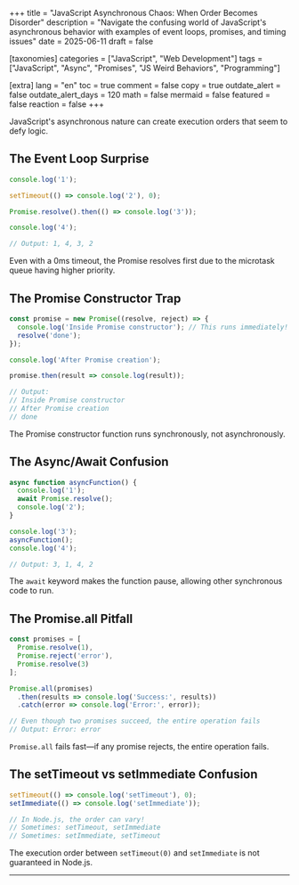 +++
title = "JavaScript Asynchronous Chaos: When Order Becomes Disorder"
description = "Navigate the confusing world of JavaScript's asynchronous behavior with examples of event loops, promises, and timing issues"
date = 2025-06-11
draft = false

[taxonomies]
categories = ["JavaScript", "Web Development"]
tags = ["JavaScript", "Async", "Promises", "JS Weird Behaviors", "Programming"]

[extra]
lang = "en"
toc = true
comment = false
copy = true
outdate_alert = false
outdate_alert_days = 120
math = false
mermaid = false
featured = false
reaction = false
+++

JavaScript's asynchronous nature can create execution orders that seem to defy logic.

## The Event Loop Surprise

```javascript
console.log('1');

setTimeout(() => console.log('2'), 0);

Promise.resolve().then(() => console.log('3'));

console.log('4');

// Output: 1, 4, 3, 2
```

Even with a 0ms timeout, the Promise resolves first due to the microtask queue having higher priority.

## The Promise Constructor Trap

```javascript
const promise = new Promise((resolve, reject) => {
  console.log('Inside Promise constructor'); // This runs immediately!
  resolve('done');
});

console.log('After Promise creation');

promise.then(result => console.log(result));

// Output:
// Inside Promise constructor
// After Promise creation
// done
```

The Promise constructor function runs synchronously, not asynchronously.

## The Async/Await Confusion

```javascript
async function asyncFunction() {
  console.log('1');
  await Promise.resolve();
  console.log('2');
}

console.log('3');
asyncFunction();
console.log('4');

// Output: 3, 1, 4, 2
```

The `await` keyword makes the function pause, allowing other synchronous code to run.

## The Promise.all Pitfall

```javascript
const promises = [
  Promise.resolve(1),
  Promise.reject('error'),
  Promise.resolve(3)
];

Promise.all(promises)
  .then(results => console.log('Success:', results))
  .catch(error => console.log('Error:', error));

// Even though two promises succeed, the entire operation fails
// Output: Error: error
```

`Promise.all` fails fast—if any promise rejects, the entire operation fails.

## The setTimeout vs setImmediate Confusion

```javascript
setTimeout(() => console.log('setTimeout'), 0);
setImmediate(() => console.log('setImmediate'));

// In Node.js, the order can vary!
// Sometimes: setTimeout, setImmediate
// Sometimes: setImmediate, setTimeout
```

The execution order between `setTimeout(0)` and `setImmediate` is not guaranteed in Node.js.

---